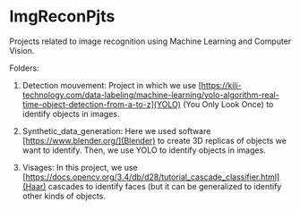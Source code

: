 # ImgReconPjts
Projects related to image recognition using Machine Learning and Computer Vision.

Folders:

1) Detection mouvement: Project in which we use [https://kili-technology.com/data-labeling/machine-learning/yolo-algorithm-real-time-object-detection-from-a-to-z](YOLO) (You Only Look Once) to identify objects in images.

2) Synthetic_data_generation: Here we used software [https://www.blender.org/](Blender) to create 3D replicas of objects we want to identify. Then, we use YOLO to identify objects in images.

3) Visages: In this project, we use [https://docs.opencv.org/3.4/db/d28/tutorial_cascade_classifier.html](Haar) cascades to identify faces (but it can be generalized to identify other kinds of objects.

